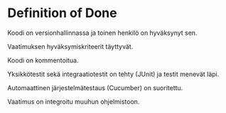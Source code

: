 # Definition of Done

Koodi on versionhallinnassa ja toinen henkilö on hyväksynyt sen.

Vaatimuksen hyväksymiskriteerit täyttyvät.

Koodi on kommentoitua.

Yksikkötestit sekä integraatiotestit on tehty (JUnit) ja testit menevät läpi. 

Automaattinen järjestelmätestaus (Cucumber) on suoritettu. 

Vaatimus on integroitu muuhun ohjelmistoon. 
